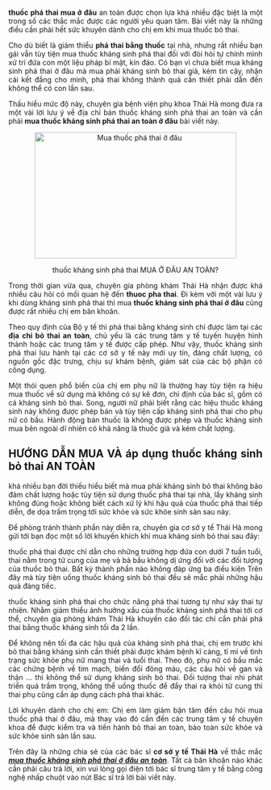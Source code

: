 <p style="text-align:justify"><strong>thuốc phá thai mua ở đâu</strong> an toàn được chọn lựa khá nhiều đặc biệt là một trong số các thắc mắc được các người yêu quan tâm. Bài viết này là những điều cần phải hết sức khuyên dành cho chị em khi mua thuốc bỏ thai.</p>

<p style="text-align:justify">Cho dù biết là giảm thiểu <strong>phá thai bằng thuốc</strong> tại nhà, nhưng rất nhiều bạn gái vẫn tùy tiện mua thuốc kháng sinh phá thai đối với đòi hỏi tự chính mình xử trí đứa con một liệu pháp bí mật, kín đáo. Có bạn vì chưa biết mua kháng sinh phá thai ở đâu mà mua phải kháng sinh bỏ thai giả, kém tin cậy, nhận cái kết đắng cho mình, phá thai không thành quả cần thiết phải dẫn đến không thể có con lần sau.</p>

<p style="text-align:justify">Thấu hiểu mức độ này, chuyên gia bệnh viện phụ khoa Thái Hà mong đưa ra một vài lời lưu ý về địa chỉ bán thuốc kháng sinh phá thai an toàn và cần phải <strong>mua thuốc kháng sinh phá thai an toàn ở đâu</strong> bài viết này.</p>

<p style="text-align:center"><img alt="Mua thuốc phá thai ở đâu" src="http://phongkhamthaiha.com/media/images/mua-thuoc-pha-thai-o-dau.jpg" style="border:0px; box-sizing:border-box; clear:both; height:250px; margin:0px auto !Important; padding:0px; user-select:text !Important; vertical-align:middle; width:400px" /></p>

<p style="text-align:center">thuốc kháng sinh phá thai MUA Ở ĐÂU AN TOÀN?</p>

<p style="text-align:justify">Trong thời gian vừa qua, chuyên gia phòng khám Thái Hà nhận được khá nhiều câu hỏi có mối quan hệ đến <strong>thuoc pha thai</strong>. Đi kèm với một vài lưu ý khi dùng kháng sinh phá thai thì mua <strong>thuốc kháng sinh phá thai ở đâu</strong> cũng được rất nhiều chị em băn khoăn.</p>

<p style="text-align:justify">Theo quy định của Bộ y tế thì phá thai bằng kháng sinh chỉ được làm tại các <strong>địa chỉ bỏ thai an toàn</strong>, chủ yếu là các trung tâm y tế tuyến huyện hình thành hoặc các trung tâm y tế được cấp phép. Như vậy, thuốc kháng sinh phá thai lưu hành tại các cơ sở y tế này mới uy tín, đáng chất lượng, có nguồn gốc đặc trưng, chịu sự khám bệnh, giám sát của các bộ phận có công dụng.</p>

<p style="text-align:justify">Một thói quen phổ biến của chị em phụ nữ là thường hay tùy tiện ra hiệu mua thuốc về sử dụng mà không có sự kê đơn, chỉ định của bác sĩ, gồm có cả kháng sinh bỏ thai. Song, người nữ phải biết rằng các hiệu thuốc kháng sinh này không được phép bán và tùy tiện cấp kháng sinh phá thai cho phụ nữ có bầu. Hành động bán thuốc là không được phép và thuốc kháng sinh mua bên ngoài dĩ nhiên có khả năng là thuốc giả và kém chất lượng.</p>

<h2 style="text-align:justify">HƯỚNG DẪN MUA VÀ áp dụng thuốc kháng sinh bỏ thai AN TOÀN</h2>

<p style="text-align:justify">khá nhiều bạn đời thiếu hiểu biết mà mua phải kháng sinh bỏ thai không bảo đảm chất lượng hoặc tùy tiện sử dụng thuốc phá thai tại nhà, lấy kháng sinh không đúng hoặc không biết cách xử lý khi hậu quả của thuốc phá thai tiếp diễn, đe dọa trầm trọng tới sức khỏe và sức khỏe sinh sản sau này.</p>

<p style="text-align:justify">Để phòng tránh thành phần này diễn ra, chuyên gia cơ sở y tế Thái Hà mong gửi tới bạn đọc một số lời khuyến khích khi mua kháng sinh bỏ thai sau đây:</p>

<p style="text-align:justify">thuốc phá thai được chỉ dẫn cho những trường hợp đứa con dưới 7 tuần tuổi, thai nằm trong tử cung của mẹ và bà bầu không dị ứng đối với các đối tượng của thuốc bỏ thai. Bất kỳ thành phần nào không đáp ứng ba điều kiện Trên đây mà tùy tiện uống thuốc kháng sinh bỏ thai đều sẽ mắc phải những hậu quả đáng tiếc.</p>

<p style="text-align:justify">thuốc kháng sinh phá thai cho chức năng phá thai tương tự như xảy thai tự nhiên. Nhằm giảm thiểu ảnh hưởng xấu của thuốc kháng sinh phá thai tới cơ thể, chuyên gia phòng khám Thái Hà khuyến cáo đối tác chỉ cần phải phá thai bằng thuốc kháng sinh tối đa 2 lần.</p>

<p style="text-align:justify">Để không nên tối đa các hậu quả của kháng sinh phá thai, chị em trước khi bỏ thai bằng kháng sinh cần thiết phải được khám bệnh kĩ càng, tỉ mỉ về tình trạng sức khỏe phụ nữ mang thai và tuổi thai. Theo đó, phụ nữ có bầu mắc các chứng bệnh về tim mạch, biến đổi đông máu, các câu hỏi về gan và thận &hellip; thì không thể sử dụng kháng sinh bỏ thai. Đối tượng thai nhi phát triển quá trầm trọng, không thể uống thuốc để đẩy thai ra khỏi tử cung thì thai phụ cũng cần áp dụng cách phá thai khác.</p>

<p style="text-align:justify">Lời khuyên dành cho chị em: Chị em làm giảm bận tâm đến câu hỏi mua thuốc phá thai ở đâu, mà thay vào đó cần đến các trung tâm y tế chuyên khoa để được kiểm tra và tiến hành bỏ thai an toàn, bảo toàn sức khỏe và sức khỏe sinh sản lần sau.</p>

<p style="text-align:justify">Trên đây là những chia sẻ của các bác sĩ <strong>cơ sở y tế Thái Hà</strong> về thắc mắc <u><em><strong>mua thuốc kháng sinh phá thai ở đâu an toàn</strong></em></u>. Tất cả băn khoăn nào khác cần phải câu trả lời, xin vui lòng gọi điện tới bác sĩ trung tâm y tế bằng công nghệ nhấp chuột vào nút Bác sĩ trả lời bài viết này.</p>
